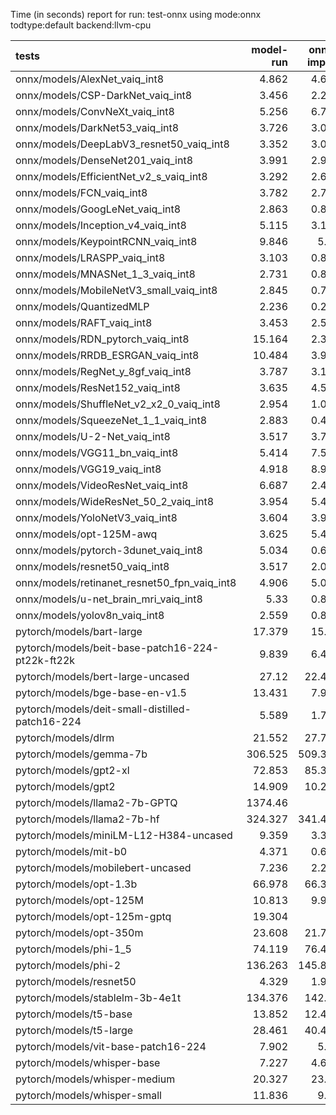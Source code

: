Time (in seconds) report for run: test-onnx using mode:onnx todtype:default backend:llvm-cpu

| tests                                            |   model-run |   onnx-import |   torch-mlir |   iree-compile |   inference |
|:-------------------------------------------------|------------:|--------------:|-------------:|---------------:|------------:|
| onnx/models/AlexNet_vaiq_int8                    |       4.862 |         4.637 |            0 |          5.29  |       0.467 |
| onnx/models/CSP-DarkNet_vaiq_int8                |       3.456 |         2.259 |            0 |          8.991 |       0.613 |
| onnx/models/ConvNeXt_vaiq_int8                   |       5.256 |         6.742 |            0 |         19.307 |       0.943 |
| onnx/models/DarkNet53_vaiq_int8                  |       3.726 |         3.049 |            0 |          7.953 |       0.661 |
| onnx/models/DeepLabV3_resnet50_vaiq_int8         |       3.352 |         3.076 |            0 |          9.025 |       1.723 |
| onnx/models/DenseNet201_vaiq_int8                |       3.991 |         2.986 |            0 |         28.354 |       0.367 |
| onnx/models/EfficientNet_v2_s_vaiq_int8          |       3.292 |         2.634 |            0 |         18.674 |       0.396 |
| onnx/models/FCN_vaiq_int8                        |       3.782 |         2.769 |            0 |          7.733 |       0.816 |
| onnx/models/GoogLeNet_vaiq_int8                  |       2.863 |         0.836 |            0 |          9.173 |       0.217 |
| onnx/models/Inception_v4_vaiq_int8               |       5.115 |         3.193 |            0 |          1.375 |       0     |
| onnx/models/KeypointRCNN_vaiq_int8               |       9.846 |         5.81  |            0 |          1.994 |       0     |
| onnx/models/LRASPP_vaiq_int8                     |       3.103 |         0.862 |            0 |          9.35  |      10.228 |
| onnx/models/MNASNet_1_3_vaiq_int8                |       2.731 |         0.828 |            0 |          6.859 |       0.157 |
| onnx/models/MobileNetV3_small_vaiq_int8          |       2.845 |         0.752 |            0 |          7.926 |       0.129 |
| onnx/models/QuantizedMLP                         |       2.236 |         0.263 |            0 |          0.972 |       0.068 |
| onnx/models/RAFT_vaiq_int8                       |       3.453 |         2.552 |            0 |         29.499 |       0     |
| onnx/models/RDN_pytorch_vaiq_int8                |      15.164 |         2.373 |            0 |         15.158 |     103.525 |
| onnx/models/RRDB_ESRGAN_vaiq_int8                |      10.484 |         3.987 |            0 |         32.836 |      38.744 |
| onnx/models/RegNet_y_8gf_vaiq_int8               |       3.787 |         3.132 |            0 |         11.326 |       0.533 |
| onnx/models/ResNet152_vaiq_int8                  |       3.635 |         4.526 |            0 |         14.92  |       0.7   |
| onnx/models/ShuffleNet_v2_x2_0_vaiq_int8         |       2.954 |         1.036 |            0 |          5.621 |       0.171 |
| onnx/models/SqueezeNet_1_1_vaiq_int8             |       2.883 |         0.419 |            0 |          4.535 |       0.134 |
| onnx/models/U-2-Net_vaiq_int8                    |       3.517 |         3.717 |            0 |         17.676 |       1.784 |
| onnx/models/VGG11_bn_vaiq_int8                   |       5.414 |         7.523 |            0 |          9.102 |       0.826 |
| onnx/models/VGG19_vaiq_int8                      |       4.918 |         8.904 |            0 |          9.872 |       1.045 |
| onnx/models/VideoResNet_vaiq_int8                |       6.687 |         2.431 |            0 |          3.983 |      83.207 |
| onnx/models/WideResNet_50_2_vaiq_int8            |       3.954 |         5.411 |            0 |          9.893 |       0.818 |
| onnx/models/YoloNetV3_vaiq_int8                  |       3.604 |         3.969 |            0 |         11.513 |       7.234 |
| onnx/models/opt-125M-awq                         |       3.625 |         5.485 |            0 |          2.419 |       0     |
| onnx/models/pytorch-3dunet_vaiq_int8             |       5.034 |         0.621 |            0 |          3.83  |      39.318 |
| onnx/models/resnet50_vaiq_int8                   |       3.517 |         2.017 |            0 |          7.423 |       0.384 |
| onnx/models/retinanet_resnet50_fpn_vaiq_int8     |       4.906 |         5.028 |            0 |          1.742 |       0     |
| onnx/models/u-net_brain_mri_vaiq_int8            |       5.33  |         0.815 |            0 |          3.786 |       7.424 |
| onnx/models/yolov8n_vaiq_int8                    |       2.559 |         0.814 |            0 |         10.076 |       0.489 |
| pytorch/models/bart-large                        |      17.379 |        15.23  |            0 |          7.289 |       0     |
| pytorch/models/beit-base-patch16-224-pt22k-ft22k |       9.839 |         6.472 |            0 |         10.093 |       0.754 |
| pytorch/models/bert-large-uncased                |      27.12  |        22.488 |            0 |         12.229 |       0     |
| pytorch/models/bge-base-en-v1.5                  |      13.431 |         7.932 |            0 |          3.909 |       0     |
| pytorch/models/deit-small-distilled-patch16-224  |       5.589 |         1.788 |            0 |          5.44  |       0.287 |
| pytorch/models/dlrm                              |      21.552 |        27.764 |            0 |         15.649 |       0     |
| pytorch/models/gemma-7b                          |     306.525 |       509.326 |            0 |        561.825 |     105.445 |
| pytorch/models/gpt2-xl                           |      72.853 |        85.344 |            0 |         90.46  |      16.74  |
| pytorch/models/gpt2                              |      14.909 |        10.225 |            0 |         11.707 |      10.117 |
| pytorch/models/llama2-7b-GPTQ                    |    1374.46  |         0     |            0 |          0     |       0     |
| pytorch/models/llama2-7b-hf                      |     324.327 |       341.435 |            0 |        384.373 |      47.501 |
| pytorch/models/miniLM-L12-H384-uncased           |       9.359 |         3.342 |            0 |          1.55  |       0     |
| pytorch/models/mit-b0                            |       4.371 |         0.619 |            0 |          7.006 |       0.436 |
| pytorch/models/mobilebert-uncased                |       7.236 |         2.224 |            0 |         14.314 |       0.293 |
| pytorch/models/opt-1.3b                          |      66.978 |        66.337 |            0 |         41.617 |       0     |
| pytorch/models/opt-125M                          |      10.813 |         9.905 |            0 |          5.19  |       0     |
| pytorch/models/opt-125m-gptq                     |      19.304 |         0     |            0 |          0     |       0     |
| pytorch/models/opt-350m                          |      23.608 |        21.741 |            0 |         11.458 |       0     |
| pytorch/models/phi-1_5                           |      74.119 |        76.403 |            0 |         43.988 |       0     |
| pytorch/models/phi-2                             |     136.263 |       145.851 |            0 |         82.445 |       0     |
| pytorch/models/resnet50                          |       4.329 |         1.997 |            0 |          4.931 |       0.39  |
| pytorch/models/stablelm-3b-4e1t                  |     134.376 |       142.05  |            0 |         86.144 |       0     |
| pytorch/models/t5-base                           |      13.852 |        12.442 |            0 |         19.056 |      13.441 |
| pytorch/models/t5-large                          |      28.461 |        40.467 |            0 |         58.628 |      21.806 |
| pytorch/models/vit-base-patch16-224              |       7.902 |         5.09  |            0 |          8.647 |       0.665 |
| pytorch/models/whisper-base                      |       7.227 |         4.695 |            0 |          2.061 |       0     |
| pytorch/models/whisper-medium                    |      20.327 |        23.89  |            0 |         11.404 |       0     |
| pytorch/models/whisper-small                     |      11.836 |         9.71  |            0 |          4.72  |       0     |

